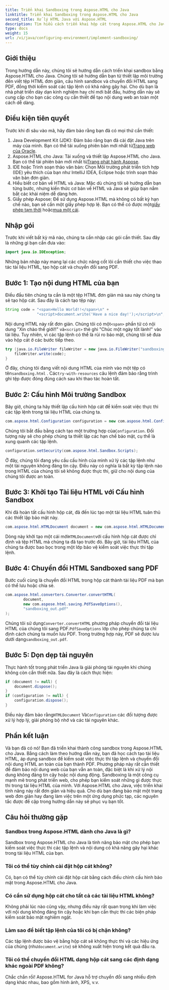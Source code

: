 ```yaml
---
title: Triển khai Sandboxing trong Aspose.HTML cho Java
linktitle: Triển khai Sandboxing trong Aspose.HTML cho Java
second_title: Xử lý HTML Java với Aspose.HTML
description: Tìm hiểu cách triển khai hộp cát trong Aspose.HTML cho Java để kiểm soát an toàn việc thực thi tập lệnh trong tài liệu HTML của bạn và chuyển đổi chúng sang PDF.
type: docs
weight: 15
url: /vi/java/configuring-environment/implement-sandboxing/
---
```

## Giới thiệu
Trong hướng dẫn này, chúng tôi sẽ hướng dẫn cách triển khai sandbox bằng Aspose.HTML cho Java. Chúng tôi sẽ hướng dẫn bạn từ thiết lập môi trường đến viết tệp HTML đơn giản, cấu hình sandbox và chuyển đổi HTML sang PDF, đồng thời kiểm soát các tập lệnh có khả năng gây hại. Cho dù bạn là nhà phát triển dày dạn kinh nghiệm hay chỉ mới bắt đầu, hướng dẫn này sẽ cung cấp cho bạn các công cụ cần thiết để tạo nội dung web an toàn một cách dễ dàng.
## Điều kiện tiên quyết
Trước khi đi sâu vào mã, hãy đảm bảo rằng bạn đã có mọi thứ cần thiết:
1.  Java Development Kit (JDK): Đảm bảo rằng bạn đã cài đặt Java trên máy của mình. Bạn có thể tải xuống phiên bản mới nhất từ[Trang web của Oracle](https://www.oracle.com/java/technologies/javase-downloads.html).
2.  Aspose.HTML cho Java: Tải xuống và thiết lập Aspose.HTML cho Java. Bạn có thể tải phiên bản mới nhất từ[Trang phát hành Aspose](https://releases.aspose.com/html/java/).
3. IDE hoặc Trình soạn thảo văn bản: Chọn Môi trường phát triển tích hợp (IDE) yêu thích của bạn như IntelliJ IDEA, Eclipse hoặc trình soạn thảo văn bản đơn giản.
4. Hiểu biết cơ bản về HTML và Java: Mặc dù chúng tôi sẽ hướng dẫn bạn từng bước, nhưng kiến thức cơ bản về HTML và Java sẽ giúp bạn nắm bắt các khái niệm dễ dàng hơn.
5.  Giấy phép Aspose: Để sử dụng Aspose.HTML mà không có bất kỳ hạn chế nào, bạn sẽ cần một giấy phép hợp lệ. Bạn có thể có được một[giấy phép tạm thời](https://purchase.aspose.com/temporary-license/) hoặc[mua một cái](https://purchase.aspose.com/buy).

## Nhập gói
Trước khi viết bất kỳ mã nào, chúng ta cần nhập các gói cần thiết. Sau đây là những gì bạn cần đưa vào:
```java
import java.io.IOException;
```
Những bản nhập này mang lại các chức năng cốt lõi cần thiết cho việc thao tác tài liệu HTML, tạo hộp cát và chuyển đổi sang PDF.

## Bước 1: Tạo nội dung HTML của bạn
Điều đầu tiên chúng ta cần là một tệp HTML đơn giản mà sau này chúng ta sẽ tạo hộp cát. Sau đây là cách tạo tệp này:
```java
String code = "<span>Hello World!!</span>\n" +
              "<script>document.write('Have a nice day!');</script>\n";
```
 Nội dung HTML này rất đơn giản. Chúng tôi có một`<span>` phần tử có nội dung "Xin chào thế giới!!" và`<script>` thẻ ghi "Chúc một ngày tốt lành!" vào tài liệu. Tuy nhiên, vì các tập lệnh có thể là rủi ro bảo mật, chúng tôi sẽ đưa vào hộp cát ở các bước tiếp theo.
```java
try (java.io.FileWriter fileWriter = new java.io.FileWriter("sandboxing.html")) {
    fileWriter.write(code);
}
```
Ở đây, chúng tôi đang viết nội dung HTML của mình vào một tệp có tên`sandboxing.html` . Các`try-with-resources` câu lệnh đảm bảo rằng trình ghi tệp được đóng đúng cách sau khi thao tác hoàn tất.
## Bước 2: Cấu hình Môi trường Sandbox
Bây giờ, chúng ta hãy thiết lập cấu hình hộp cát để kiểm soát việc thực thi các tập lệnh trong tài liệu HTML của chúng ta.
```java
com.aspose.html.Configuration configuration = new com.aspose.html.Configuration();
```
 Chúng tôi bắt đầu bằng cách tạo một trường hợp của`Configuration`. Đối tượng này sẽ cho phép chúng ta thiết lập các hạn chế bảo mật, cụ thể là xung quanh các tập lệnh.
```java
configuration.setSecurity(com.aspose.html.Sandbox.Scripts);
```
Ở đây, chúng tôi đang yêu cầu cấu hình của mình xử lý các tập lệnh như một tài nguyên không đáng tin cậy. Điều này có nghĩa là bất kỳ tập lệnh nào trong HTML của chúng tôi sẽ không được thực thi, giữ cho nội dung của chúng tôi được an toàn.
## Bước 3: Khởi tạo Tài liệu HTML với Cấu hình Sandbox
Khi đã hoàn tất cấu hình hộp cát, đã đến lúc tạo một tài liệu HTML tuân thủ các thiết lập bảo mật này.
```java
com.aspose.html.HTMLDocument document = new com.aspose.html.HTMLDocument("sandboxing.html", configuration);
```
 Dòng này khởi tạo một cái mới`HTMLDocument`với cấu hình hộp cát được chỉ định và tệp HTML mà chúng ta đã tạo trước đó. Bây giờ, tài liệu HTML của chúng ta được bao bọc trong một lớp bảo vệ kiểm soát việc thực thi tập lệnh.
## Bước 4: Chuyển đổi HTML Sandboxed sang PDF
Bước cuối cùng là chuyển đổi HTML trong hộp cát thành tài liệu PDF mà bạn có thể lưu hoặc chia sẻ.
```java
com.aspose.html.converters.Converter.convertHTML(
        document,
        new com.aspose.html.saving.PdfSaveOptions(),
        "sandboxing_out.pdf"
);
```
 Chúng tôi sử dụng`Converter.convertHTML` phương pháp chuyển đổi tài liệu HTML của chúng tôi sang PDF.`PdfSaveOptions` lớp cho phép chúng ta chỉ định cách chúng ta muốn lưu PDF. Trong trường hợp này, PDF sẽ được lưu dưới dạng`sandboxing_out.pdf`.
## Bước 5: Dọn dẹp tài nguyên
Thực hành tốt trong phát triển Java là giải phóng tài nguyên khi chúng không còn cần thiết nữa. Sau đây là cách thực hiện:
```java
if (document != null) {
    document.dispose();
}
if (configuration != null) {
    configuration.dispose();
}
```
 Điều này đảm bảo rằng`HTMLDocument` Và`Configuration` các đối tượng được xử lý hợp lý, giải phóng bộ nhớ và các tài nguyên khác.

## Phần kết luận
Và bạn đã có nó! Bạn đã triển khai thành công sandbox trong Aspose.HTML cho Java. Bằng cách làm theo hướng dẫn này, bạn đã học cách tạo tài liệu HTML, áp dụng sandbox để kiểm soát việc thực thi tập lệnh và chuyển đổi nội dung HTML an toàn của bạn thành PDF. Phương pháp này rất cần thiết để đảm bảo nội dung web của bạn vẫn an toàn, đặc biệt là khi xử lý nội dung không đáng tin cậy hoặc nội dung động.
Sandboxing là một công cụ mạnh mẽ trong phát triển web, cho phép bạn kiểm soát những gì được thực thi trong tài liệu HTML của mình. Với Aspose.HTML cho Java, việc triển khai tính năng này rất đơn giản và hiệu quả. Cho dù bạn đang bảo mật một trang web đơn giản hay đang làm việc trên một ứng dụng phức tạp, các nguyên tắc được đề cập trong hướng dẫn này sẽ phục vụ bạn tốt.
## Câu hỏi thường gặp
### Sandbox trong Aspose.HTML dành cho Java là gì?
Sandbox trong Aspose.HTML cho Java là tính năng bảo mật cho phép bạn kiểm soát việc thực thi các tập lệnh và nội dung có khả năng gây hại khác trong tài liệu HTML của bạn.
### Tôi có thể tùy chỉnh cài đặt hộp cát không?
Có, bạn có thể tùy chỉnh cài đặt hộp cát bằng cách điều chỉnh cấu hình bảo mật trong Aspose.HTML cho Java.
### Có cần sử dụng hộp cát cho tất cả các tài liệu HTML không?
Không phải lúc nào cũng vậy, nhưng điều này rất quan trọng khi làm việc với nội dung không đáng tin cậy hoặc khi bạn cần thực thi các biện pháp kiểm soát bảo mật nghiêm ngặt.
### Làm sao để biết tập lệnh của tôi có bị chặn không?
 Các tập lệnh được bảo vệ bằng hộp cát sẽ không thực thi và các hiệu ứng của chúng (như`document.write`) sẽ không xuất hiện trong kết quả đầu ra.
### Tôi có thể chuyển đổi HTML dạng hộp cát sang các định dạng khác ngoài PDF không?
Chắc chắn rồi! Aspose.HTML for Java hỗ trợ chuyển đổi sang nhiều định dạng khác nhau, bao gồm hình ảnh, XPS, v.v.